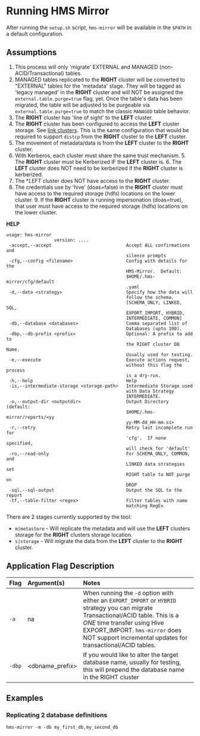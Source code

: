 # Running HMS Mirror

After running the `setup.sh` script, `hms-mirror` will be available in the `$PATH` in a default configuration.

## Assumptions

1. This process will only 'migrate' EXTERNAL and MANAGED (non-ACID/Transactional) tables.
2. MANAGED tables replicated to the **RIGHT** cluster will be converted to "EXTERNAL" tables for the 'metadata' stage.  They will be tagged as 'legacy managed' in the **RIGHT** cluster and will NOT be assigned the `external.table.purge=true` flag, yet.  Once the table's data has been migrated, the table will be adjusted to be purgeable via `external.table.purge=true` to match the classic `MANAGED` table behavior.
1. The **RIGHT** cluster has 'line of sight' to the **LEFT** cluster.
2. The **RIGHT** cluster has been configured to access the **LEFT** cluster storage. See [link clusters](./link_clusters.md).  This is the same configuration that would be required to support `distcp` from the **RIGHT** cluster to the **LEFT** cluster.
3. The movement of metadata/data is from the **LEFT** cluster to the **RIGHT** cluster.
4. With Kerberos, each cluster must share the same trust mechanism.
    5. The **RIGHT** cluster must be Kerberized IF the **LEFT** cluster is.
    6. The **LEFT** cluster does NOT need to be kerberized if the **RIGHT** cluster is kerberized.
7. The **LEFT* cluster does NOT have access to the **RIGHT** cluster.
8. The credentials use by 'hive' (doas=false) in the **RIGHT** cluster must have access to the required storage (hdfs) locations on the lower cluster.
    9. If the **RIGHT** cluster is running impersonation (doas=true), that user must have access to the required storage (hdfs) locations on the lower cluster.

**HELP**
```
usage: hms-mirror
                  version: ....
 -accept,--accept                            Accept ALL confirmations and
                                             silence prompts
 -cfg,--config <filename>                    Config with details for the
                                             HMS-Mirror.  Default:
                                             $HOME/.hms-mirror/cfg/default
                                             .yaml
 -d,--data <strategy>                        Specify how the data will
                                             follow the schema.
                                             [SCHEMA_ONLY, LINKED, SQL,
                                             EXPORT_IMPORT, HYBRID,
                                             INTERMEDIATE, COMMON]
 -db,--database <databases>                  Comma separated list of
                                             Databases (upto 100).
 -dbp,--db-prefix <prefix>                   Optional: A prefix to add to
                                             the RIGHT cluster DB Name.
                                             Usually used for testing.
 -e,--execute                                Execute actions request,
                                             without this flag the process
                                             is a dry-run.
 -h,--help                                   Help
 -is,--intermediate-storage <storage-path>   Intermediate Storage used
                                             with Data Strategy
                                             INTERMEDIATE.
 -o,--output-dir <outputdir>                 Output Directory (default:
                                             $HOME/.hms-mirror/reports/<yy
                                             yy-MM-dd_HH-mm-ss>
 -r,--retry                                  Retry last incomplete run for
                                             'cfg'.  If none specified,
                                             will check for 'default'
 -ro,--read-only                             For SCHEMA_ONLY, COMMON, and
                                             LINKED data strategies set
                                             RIGHT table to NOT purge on
                                             DROP
 -sql,--sql-output                           Output the SQL to the report
 -tf,--table-filter <regex>                  Filter tables with name
                                             matching RegEx
```

There are 2 stages currently supported by the tool:
- `m|metastore` - Will replicate the metadata and will use the **LEFT** clusters storage for the **RIGHT** clusters storage location.
- `s|storage` - Will migrate the data from the **LEFT** cluster to the **RIGHT** cluster.

## Application Flag Description

| Flag | Argument(s) | Notes |
|:---|:---|:---|
| `-a` | na | When running the `-d` option with either an `EXPORT_IMPORT` or `HYBRID` strategy you can migrate Transactional/ACID table. This is a *ONE* time transfer using Hive EXPORT_IMPORT.  `hms-mirror` does NOT support incremental updates for transactional/ACID tables. |
| `-dbp` | <dbname_prefix> | If you would like to alter the target database name, usually for testing, this will prepend the database name in the RIGHT cluster |


## Examples

### Replicating 2 database definitions

`hms-mirror -m -db my_first_db,my_second_db`

